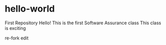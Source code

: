 # hello-world
First Repository
Hello!
This is the first Software Assurance class
This class is exciting

re-fork edit
